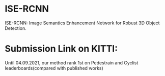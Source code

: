# ISE-RCNN
ISE-RCNN: Image Semantics Enhancement Network for Robust 3D Object Detection.

# Submission Link on KITTI:[](https://github.com/JeffWang987/ISE-RCNN)
Until 04.09.2021, our method rank 1st on Pedestrain and Cyclist leaderboards(compared with published works)
